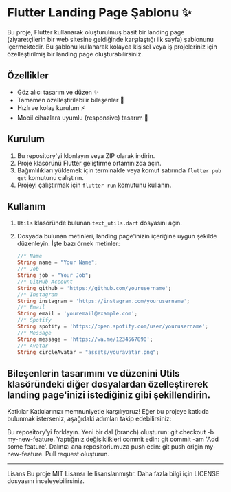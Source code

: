 # Flutter Landing Page Şablonu ✨

Bu proje, Flutter kullanarak oluşturulmuş basit bir landing page (ziyaretçilerin bir web sitesine geldiğinde karşılaştığı ilk sayfa) şablonunu içermektedir. Bu şablonu kullanarak kolayca kişisel veya iş projeleriniz için özelleştirilmiş bir landing page oluşturabilirsiniz.

## Özellikler

- Göz alıcı tasarım ve düzen ✨
- Tamamen özelleştirilebilir bileşenler 🎨
- Hızlı ve kolay kurulum ⚡️
- Mobil cihazlara uyumlu (responsive) tasarım 📱

## Kurulum

1. Bu repository'yi klonlayın veya ZIP olarak indirin.
2. Proje klasörünü Flutter geliştirme ortamınızda açın.
3. Bağımlılıkları yüklemek için terminalde veya komut satırında `flutter pub get` komutunu çalıştırın.
4. Projeyi çalıştırmak için `flutter run` komutunu kullanın.

## Kullanım

1. `Utils` klasöründe bulunan `text_utils.dart` dosyasını açın.
2. Dosyada bulunan metinleri, landing page'inizin içeriğine uygun şekilde düzenleyin. İşte bazı örnek metinler:

   ```dart
   //* Name
   String name = "Your Name";
   //* Job
   String job = "Your Job";
   //* GitHub Account
   String github = 'https://github.com/yourusername';
   //* Instagram
   String instagram = 'https://instagram.com/yourusername';
   //* Email
   String email = 'youremail@example.com';
   //* Spotify
   String spotify = 'https://open.spotify.com/user/yourusername';
   //* Message
   String message = 'https://wa.me/1234567890';
   //* Avatar
   String circleAvatar = "assets/youravatar.png";
Bileşenlerin tasarımını ve düzenini Utils klasöründeki diğer dosyalardan özelleştirerek landing page'inizi istediğiniz gibi şekillendirin.
---
Katkılar
Katkılarınızı memnuniyetle karşılıyoruz! Eğer bu projeye katkıda bulunmak isterseniz, aşağıdaki adımları takip edebilirsiniz:

Bu repository'yi forklayın.
Yeni bir dal (branch) oluşturun: git checkout -b my-new-feature.
Yaptığınız değişiklikleri commit edin: git commit -am 'Add some feature'.
Dalınızı ana repositoriumuza push edin: git push origin my-new-feature.
Pull request oluşturun.

---
Lisans
Bu proje MIT Lisansı ile lisanslanmıştır. Daha fazla bilgi için LICENSE dosyasını inceleyebilirsiniz.
